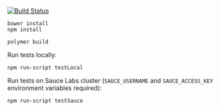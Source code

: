 [![Build Status](https://travis-ci.org/adeira/connector-frontend.svg?branch=master)](https://travis-ci.org/adeira/connector-frontend)

```
bower install
npm install

polymer build
```

Run tests locally:
```
npm run-script testLocal
```

Run tests on Sauce Labs cluster (`SAUCE_USERNAME` and `SAUCE_ACCESS_KEY` environment variables required):
```
npm run-script testSauce
```
